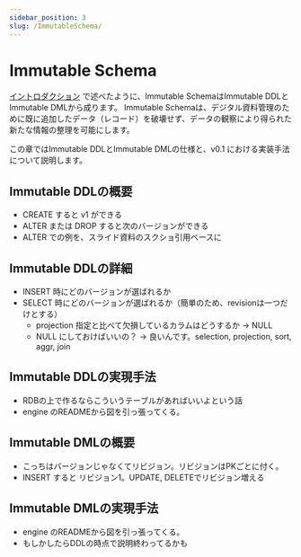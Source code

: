 ```yaml
---
sidebar_position: 3
slug: /ImmutableSchema/
---
```


# Immutable Schema

[イントロダクション](02-introduction.md) で述べたように、Immutable SchemaはImmutable DDLとImmutable DMLから成ります。
Immutable Schemaは、デジタル資料管理のために既に追加したデータ（レコード）を破壊せず、データの観察により得られた新たな情報の整理を可能にします。

この章ではImmutable DDLとImmutable DMLの仕様と、v0.1 における実装手法について説明します。

## Immutable DDLの概要

- CREATE すると v1 ができる
- ALTER または DROP すると次のバージョンができる
- ALTER での例を、スライド資料のスクショ引用ベースに

## Immutable DDLの詳細

- INSERT 時にどのバージョンが選ばれるか
- SELECT 時にどのバージョンが選ばれるか（簡単のため、revisionは一つだけとする）
  - projection 指定と比べて欠損しているカラムはどうするか -> NULL
  - NULL にしておけばいいの？ -> 良いんです。selection, projection, sort, aggr, join

## Immutable DDLの実現手法

- RDBの上で作るならこういうテーブルがあればいいよという話
- engine のREADMEから図を引っ張ってくる。

## Immutable DMLの概要

- こっちはバージョンじゃなくてリビジョン。リビジョンはPKごとに付く。
- INSERT すると リビジョン1。UPDATE, DELETEでリビジョン増える

## Immutable DMLの実現手法

- engine のREADMEから図を引っ張ってくる。
- もしかしたらDDLの時点で説明終わってるかも
